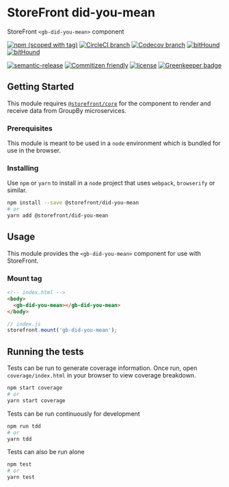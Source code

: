 # StoreFront did-you-mean

StoreFront `<gb-did-you-mean>` component

[![npm (scoped with tag)](https://img.shields.io/npm/v/@storefront/did-you-mean.svg?style=flat-square)](https://www.npmjs.com/package/@storefront/did-you-mean)
[![CircleCI branch](https://img.shields.io/circleci/project/github/groupby/storefront-did-you-mean/master.svg?style=flat-square)](https://circleci.com/gh/groupby/storefront-did-you-mean/tree/master)
[![Codecov branch](https://img.shields.io/codecov/c/github/groupby/storefront-did-you-mean/master.svg?style=flat-square)](https://codecov.io/gh/groupby/storefront-did-you-mean)
[![bitHound](https://img.shields.io/bithound/code/github/groupby/storefront-did-you-mean.svg?style=flat-square)](https://www.bithound.io/github/groupby/storefront-did-you-mean)
[![bitHound](https://img.shields.io/bithound/dependencies/github/groupby/storefront-did-you-mean.svg?style=flat-square)](https://www.bithound.io/github/groupby/storefront-did-you-mean)

[![semantic-release](https://img.shields.io/badge/%20%20%F0%9F%93%A6%F0%9F%9A%80-semantic--release-e10079.svg?style=flat-square)](https://github.com/semantic-release/semantic-release)
[![Commitizen friendly](https://img.shields.io/badge/commitizen-friendly-brightgreen.svg?style=flat-square)](http://commitizen.github.io/cz-cli/)
[![license](https://img.shields.io/github/license/mashape/apistatus.svg?style=flat-square)](https://choosealicense.com/licenses/mit/)
[![Greenkeeper badge](https://badges.greenkeeper.io/groupby/storefront-did-you-mean.svg)](https://greenkeeper.io/)

## Getting Started

This module requires [`@storefront/core`](https://www.npmjs.com/package/@storefront/core) for the component to render
and receive data from GroupBy microservices.

### Prerequisites

This module is meant to be used in a `node` environment which is bundled for use in the browser.

### Installing

Use `npm` or `yarn` to install in a `node` project that uses `webpack`, `browserify` or similar.

```sh
npm install --save @storefront/did-you-mean
# or
yarn add @storefront/did-you-mean
```

## Usage

This module provides the `<gb-did-you-mean>` component for use with StoreFront.

### Mount tag

```html
<!-- index.html -->
<body>
  <gb-did-you-mean></gb-did-you-mean>
</body>
```

```js
// index.js
storefront.mount('gb-did-you-mean');
```

## Running the tests

Tests can be run to generate coverage information.
Once run, open `coverage/index.html` in your browser to view coverage breakdown.

```sh
npm start coverage
# or
yarn start coverage
```

Tests can be run continuously for development

```sh
npm run tdd
# or
yarn tdd
```

Tests can also be run alone

```sh
npm test
# or
yarn test
```
